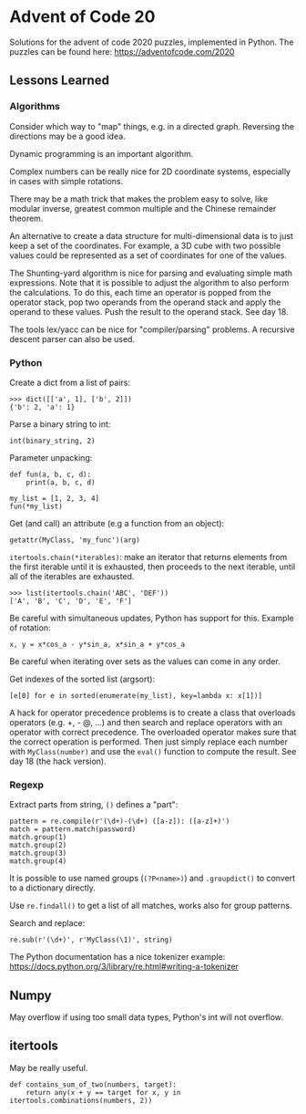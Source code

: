 # Advent of Code 20

Solutions for the advent of code 2020 puzzles, implemented in Python. The
puzzles can be found here: https://adventofcode.com/2020

## Lessons Learned

### Algorithms

Consider which way to "map" things, e.g. in a directed graph. Reversing the directions may be a good idea.

Dynamic programming is an important algorithm.

Complex numbers can be really nice for 2D coordinate systems, especially in cases with simple rotations.

There may be a math trick that makes the problem easy to solve, like modular inverse, greatest common multiple and
the Chinese remainder theorem.

An alternative to create a data structure for multi-dimensional data is to just keep a set of the coordinates. For
example, a 3D cube with two possible values could be represented as a set of coordinates for one of the values.

The Shunting-yard algorithm is nice for parsing and evaluating simple math expressions. Note that it is possible to
adjust the algorithm to also perform the calculations. To do this, each time an operator is popped from the operator
stack, pop two operands from the operand stack and apply the operand to these values. Push the result to the operand
stack. See day 18.

The tools lex/yacc can be nice for "compiler/parsing" problems. A recursive descent parser can also be used.

### Python

Create a dict from a list of pairs:
```
>>> dict([['a', 1], ['b', 2]])
{'b': 2, 'a': 1}
```

Parse a binary string to int:
```
int(binary_string, 2)
```

Parameter unpacking:
```
def fun(a, b, c, d):
    print(a, b, c, d)

my_list = [1, 2, 3, 4]
fun(*my_list)
```

Get (and call) an attribute (e.g a function from an object):
```
getattr(MyClass, 'my_func')(arg)
```

`itertools.chain(*iterables)`: make an iterator that returns elements from the first iterable until it is exhausted,
then proceeds to the next iterable, until all of the iterables are exhausted.
```
>>> list(itertools.chain('ABC', 'DEF'))
['A', 'B', 'C', 'D', 'E', 'F']
```

Be careful with simultaneous updates, Python has support for this. Example of rotation:
```
x, y = x*cos_a - y*sin_a, x*sin_a + y*cos_a
```

Be careful when iterating over sets as the values can come in any order.

Get indexes of the sorted list (argsort):
```
[e[0] for e in sorted(enumerate(my_list), key=lambda x: x[1])]
```

A hack for operator precedence problems is to create a class that overloads operators (e.g. +, - @, ...) and then
search and replace operators with an operator with correct precedence. The overloaded operator makes sure that the
correct operation is performed. Then just simply replace each number with `MyClass(number)` and use the `eval()`
function to compute the result. See day 18 (the hack version).

### Regexp

Extract parts from string, `()` defines a "part":

```
pattern = re.compile(r'(\d+)-(\d+) ([a-z]): ([a-z]+)')
match = pattern.match(password)
match.group(1)
match.group(2)
match.group(3)
match.group(4)
```

It is possible to use named groups (`(?P<name>)`) and `.groupdict()` to convert to a dictionary directly.

Use `re.findall()` to get a list of all matches, works also for group patterns.

Search and replace:
```
re.sub(r'(\d+)', r'MyClass(\1)', string)
```

The Python documentation has a nice tokenizer example:
https://docs.python.org/3/library/re.html#writing-a-tokenizer

## Numpy

May overflow if using too small data types, Python's int will not overflow.

## itertools

May be really useful.
```
def contains_sum_of_two(numbers, target):
    return any(x + y == target for x, y in itertools.combinations(numbers, 2))
```
